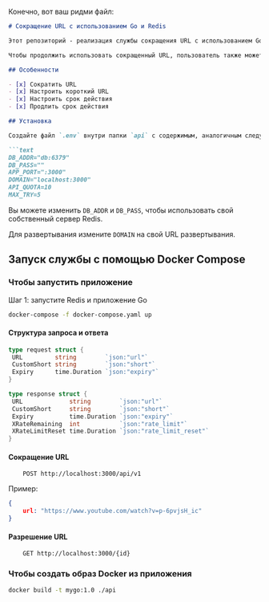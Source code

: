 Конечно, вот ваш ридми файл:

```markdown
# Сокращение URL с использованием Go и Redis

Этот репозиторий - реализация службы сокращения URL с использованием Golang, Fiber и Redis. Каждый пользователь может отправить максимум 10 запросов за 30 минут, чтобы сократить свои URL. Каждый сокращенный URL будет иметь срок действия по умолчанию 24 часа. Для настройки пользователи могут предложить и установить свой собственный сокращенный URL, а также срок его действия (до 720 часов).

Чтобы продолжить использовать сокращенный URL, пользователь также может продлить его старый срок действия, используя тот же URL и старый сокращенный URL с новым временем истечения срока действия.

## Особенности

- [x] Сократить URL
- [x] Настроить короткий URL
- [x] Настроить срок действия
- [x] Продлить срок действия

## Установка

Создайте файл `.env` внутри папки `api` с содержимым, аналогичным следующему:

```text
DB_ADDR="db:6379"
DB_PASS=""
APP_PORT=":3000"
DOMAIN="localhost:3000"
API_QUOTA=10
MAX_TRY=5
```

Вы можете изменить `DB_ADDR` и `DB_PASS`, чтобы использовать свой собственный сервер Redis.

Для развертывания измените `DOMAIN` на свой URL развертывания.

## Запуск службы с помощью Docker Compose

### Чтобы запустить приложение

Шаг 1: запустите Redis и приложение Go

```bash
docker-compose -f docker-compose.yaml up
```

#### Структура запроса и ответа

```Go
type request struct {
 URL         string        `json:"url"`
 CustomShort string        `json:"short"`
 Expiry      time.Duration `json:"expiry"`
}

type response struct {
 URL             string        `json:"url"`
 CustomShort     string        `json:"short"`
 Expiry          time.Duration `json:"expiry"`
 XRateRemaining  int           `json:"rate_limit"`
 XRateLimitReset time.Duration `json:"rate_limit_reset"`
}
```

#### Сокращение URL

```text
    POST http://localhost:3000/api/v1
```

Пример:

```json
{
    url: "https://www.youtube.com/watch?v=p-6pvjsH_ic"
}
```

#### Разрешение URL

```text
    GET http://localhost:3000/{id}
```

### Чтобы создать образ Docker из приложения

```bash
docker build -t mygo:1.0 ./api       
```
```

